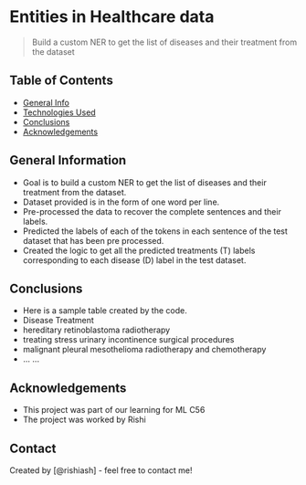 # Entities in Healthcare data
> Build a custom NER to get the list of diseases and their treatment from the dataset


## Table of Contents
* [General Info](#general-information)
* [Technologies Used](#technologies-used)
* [Conclusions](#conclusions)
* [Acknowledgements](#acknowledgements)

<!-- You can include any other section that is pertinent to your problem -->

## General Information
- Goal is to build a custom NER to get the list of diseases and their treatment from the dataset.
- Dataset provided is in the form of one word per line.
- Pre-processed the data to recover the complete sentences and their labels.
- Predicted the labels of each of the tokens in each sentence of the test dataset that has been pre processed.
- Created the logic to get all the predicted treatments (T) labels corresponding to each disease (D) label in the test dataset.

<!-- You don't have to answer all the questions - just the ones relevant to your project. -->

## Conclusions
- Here is a sample table created by the code.
- Disease					                        Treatment
- hereditary retinoblastoma		            radiotherapy
- treating stress urinary incontinence    surgical procedures
- malignant pleural mesothelioma		      radiotherapy and chemotherapy
- ...					...

<!-- You don't have to answer all the questions - just the ones relevant to your project. -->


<!-- As the libraries versions keep on changing, it is recommended to mention the version of library used in this project -->

## Acknowledgements
- This project was part of our learning for ML C56
- The project was worked by Rishi


## Contact
Created by [@rishiash] - feel free to contact me!


<!-- Optional -->
<!-- ## License -->
<!-- This project is open source and available under the [... License](). -->

<!-- You don't have to include all sections - just the one's relevant to your project -->
